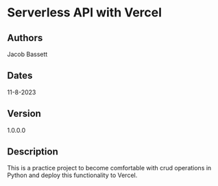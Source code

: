 # Serverless API with Vercel

## Authors
Jacob Bassett

## Dates
11-8-2023

## Version
1.0.0.0

## Description
This is a practice project to become comfortable with crud operations in Python and deploy this functionality to Vercel.

